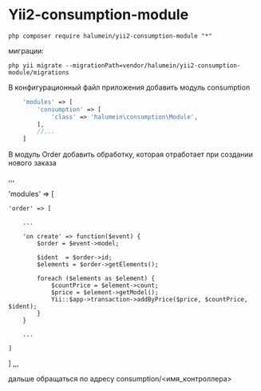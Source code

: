 Yii2-consumption-module
==========


```
php composer require halumein/yii2-consumption-module "*"
```

миграции:

```
php yii migrate --migrationPath=vendor/halumein/yii2-consumption-module/migrations
```

В конфигурационный файл приложения добавить модуль consumption

```php
    'modules' => [
        'consumption' => [
            'class' => 'halumein\consumption\Module',
        ],
        //...
    ]
```

В модуль Order добавить обработку, которая отработает при создании нового заказа

,,,

'modules' => [

    'order' => [
    
        ...
    
        'on create' => function($event) {
            $order = $event->model;
        
            $ident  = $order->id;
            $elements = $order->getElements();
        
            foreach ($elements as $element) {
                $countPrice = $element->count;
                $price = $element->getModel();
                Yii::$app->transaction->addByPrice($price, $countPrice, $ident);
            }
        }
    
        ...
   
    ]
]
,,,            

дальше обращаться по адресу consumption/<имя_контроллера>

